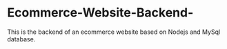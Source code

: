 # Ecommerce-Website-Backend-
This is the backend of an ecommerce website based on Nodejs and MySql database.
